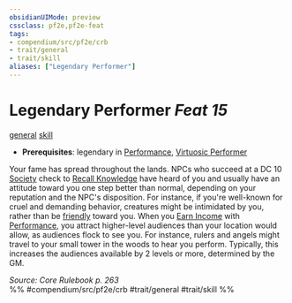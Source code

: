 ```yaml
---
obsidianUIMode: preview
cssclass: pf2e,pf2e-feat
tags:
- compendium/src/pf2e/crb
- trait/general
- trait/skill
aliases: ["Legendary Performer"]
---
```

# Legendary Performer  *Feat 15*  
[general](rules/traits/general.md)  [skill](rules/traits/skill.md)  

- **Prerequisites**: legendary in [Performance](compendium/skills.md#Performance), [Virtuosic Performer](compendium/feats/virtuosic-performer.md)

Your fame has spread throughout the lands. NPCs who succeed at a DC 10 [Society](compendium/skills.md#Society) check to [Recall Knowledge](rules/actions/recall-knowledge.md) have heard of you and usually have an attitude toward you one step better than normal, depending on your reputation and the NPC's disposition. For instance, if you're well-known for cruel and demanding behavior, creatures might be intimidated by you, rather than be [friendly](rules/conditions.md#Friendly) toward you. When you [Earn Income](rules/actions/earn-income.md) with [Performance](compendium/skills.md#Performance), you attract higher-level audiences than your location would allow, as audiences flock to see you. For instance, rulers and angels might travel to your small tower in the woods to hear you perform. Typically, this increases the audiences available by 2 levels or more, determined by the GM.

*Source: Core Rulebook p. 263*  
%% #compendium/src/pf2e/crb #trait/general #trait/skill %%